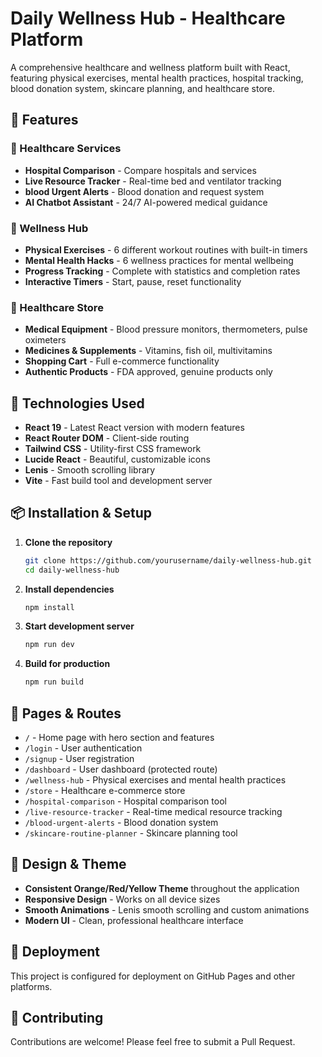 # Daily Wellness Hub - Healthcare Platform

A comprehensive healthcare and wellness platform built with React, featuring physical exercises, mental health practices, hospital tracking, blood donation system, skincare planning, and healthcare store.

## 🌟 Features

### 🏥 Healthcare Services

- **Hospital Comparison** - Compare hospitals and services
- **Live Resource Tracker** - Real-time bed and ventilator tracking
- **blood Urgent Alerts** - Blood donation and request system
- **AI Chatbot Assistant** - 24/7 AI-powered medical guidance

### 💪 Wellness Hub

- **Physical Exercises** - 6 different workout routines with built-in timers
- **Mental Health Hacks** - 6 wellness practices for mental wellbeing
- **Progress Tracking** - Complete with statistics and completion rates
- **Interactive Timers** - Start, pause, reset functionality

### 🛒 Healthcare Store

- **Medical Equipment** - Blood pressure monitors, thermometers, pulse oximeters
- **Medicines & Supplements** - Vitamins, fish oil, multivitamins
- **Shopping Cart** - Full e-commerce functionality
- **Authentic Products** - FDA approved, genuine products only

## 🚀 Technologies Used

- **React 19** - Latest React version with modern features
- **React Router DOM** - Client-side routing
- **Tailwind CSS** - Utility-first CSS framework
- **Lucide React** - Beautiful, customizable icons
- **Lenis** - Smooth scrolling library
- **Vite** - Fast build tool and development server

## 📦 Installation & Setup

1. **Clone the repository**

   ```bash
   git clone https://github.com/yourusername/daily-wellness-hub.git
   cd daily-wellness-hub
   ```

2. **Install dependencies**

   ```bash
   npm install
   ```

3. **Start development server**

   ```bash
   npm run dev
   ```

4. **Build for production**
   ```bash
   npm run build
   ```

## 📱 Pages & Routes

- `/` - Home page with hero section and features
- `/login` - User authentication
- `/signup` - User registration
- `/dashboard` - User dashboard (protected route)
- `/wellness-hub` - Physical exercises and mental health practices
- `/store` - Healthcare e-commerce store
- `/hospital-comparison` - Hospital comparison tool
- `/live-resource-tracker` - Real-time medical resource tracking
- `/blood-urgent-alerts` - Blood donation system
- `/skincare-routine-planner` - Skincare planning tool

## 🎨 Design & Theme

- **Consistent Orange/Red/Yellow Theme** throughout the application
- **Responsive Design** - Works on all device sizes
- **Smooth Animations** - Lenis smooth scrolling and custom animations
- **Modern UI** - Clean, professional healthcare interface

## 🚀 Deployment

This project is configured for deployment on GitHub Pages and other platforms.

## 🤝 Contributing

Contributions are welcome! Please feel free to submit a Pull Request.
